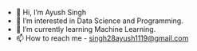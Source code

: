 - 👋 Hi, I’m Ayush Singh
- 👀 I’m interested in Data Science and Programming.
- 🌱 I’m currently learning Machine Learning.
- 📫 How to reach me - singh28ayush1119@gmail.com

<!---
ayush-s1ngh/ayush-s1ngh is a ✨ special ✨ repository because its `README.md` (this file) appears on your GitHub profile.
You can click the Preview link to take a look at your changes.
--->
